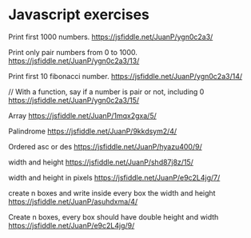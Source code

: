 # Javascript exercises
Print first 1000 numbers.
https://jsfiddle.net/JuanP/ygn0c2a3/

Print only pair numbers from 0 to 1000.
https://jsfiddle.net/JuanP/ygn0c2a3/13/

Print first 10 fibonacci number.
https://jsfiddle.net/JuanP/ygn0c2a3/14/

// With a function, say if a number is pair or not, including 0
https://jsfiddle.net/JuanP/ygn0c2a3/15/

Array
https://jsfiddle.net/JuanP/1mqx2gxa/5/

Palindrome
https://jsfiddle.net/JuanP/9kkdsym2/4/

Ordered asc or des
https://jsfiddle.net/JuanP/hyazu400/9/

width and height
https://jsfiddle.net/JuanP/shd87j8z/15/

width and height in pixels
https://jsfiddle.net/JuanP/e9c2L4jg/7/

create n boxes and write inside every box the width and height
https://jsfiddle.net/JuanP/asuhdxma/4/

Create n boxes, every box should have double height and width
https://jsfiddle.net/JuanP/e9c2L4jg/9/
